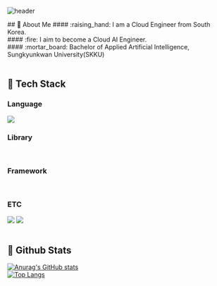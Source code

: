 <div>
  
  <!--Header-->
![header](https://capsule-render.vercel.app/api?type=waving&color=0:ed9d0b,100:f94001&height=180&section=header&text=Hello%World%20🖐🏻&fontSize=32&animation=fadeIn&fontAlignY=36&fontColor=fffff)
</div>

<div>
  <!--Body-->
  ## 👀 About Me
  #### :raising_hand: I am a Cloud Engineer from South Korea.<br/>
  #### :fire: I aim to become a Cloud AI Engineer.<br/>
  #### :mortar_board: Bachelor of Applied Artificial Intelligence, Sungkyunkwan University(SKKU)
  <br/>
  <br/>

  ## 🧱 Tech Stack
  ### Language
  <!--Python-->
  <img src="https://img.shields.io/badge/Python-3776AB?style=flat-square&logo=Python&logoColor=white"/>
  <br/>
  
  ### Library
  <br/>
  
  ### Framework
  <br/>
  
  ### ETC
  <!--Slack-->
  <img src="https://img.shields.io/badge/Slack-4A154B?style=flat-square&logo=Slack&logoColor=white"/>
  <!--MySQL-->
  <img src="https://img.shields.io/badge/MySQL-4479A1?style=flat-square&logo=MySQL&logoColor=white"/>
  <br/>
  <br/>

  ## 🤔 Github Stats
  [![Anurag's GitHub stats](https://github-readme-stats.vercel.app/api?username=RKDLDE)](https://github.com/anuraghazra/github-readme-stats)
  <br/>
  [![Top Langs](https://github-readme-stats.vercel.app/api/top-langs/?username=RKDLDE)](https://github.com/anuraghazra/github-readme-stats)
  
</div>
  
